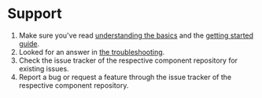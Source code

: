 # Support

1. Make sure you've read [understanding the basics](../fundamentals/understand-the-basics.md) and the [getting started guide](../fundamentals/getting-started.md).
1. Looked for an answer in [the troubleshooting](../iaas/troubleshooting/index.md).
1. Check the issue tracker of the respective component repository for existing issues.
1. Report a bug or request a feature through the issue tracker of the respective component repository.

